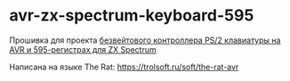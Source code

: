# avr-zx-spectrum-keyboard-595


Прошивка для проекта [безвейтового контроллера PS/2 клавиатуры на AVR и 595-регистрах для ZX Spectrum](https://zx-pk.ru/threads/32473-bezvejtovyj-kontroller-ps-2-klaviatury-na-avr-bez-cpld-dlya-zx-spectrum-i-klonov.html)

Написана на языке The Rat: https://trolsoft.ru/soft/the-rat-avr
